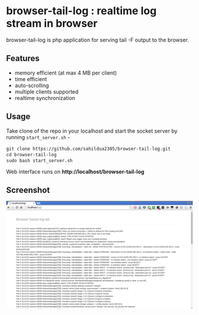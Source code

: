 # browser-tail-log : realtime log stream in browser

browser-tail-log is php application for serving tail -F output to the browser.

## Features
 - memory efficient (at max 4 MB per client)
 - time efficient
 - auto-scrolling
 - multiple clients supported
 - realtime synchronization

## Usage

Take clone of the repo in your localhost and start the socket server by running `start_server.sh` - 
    
    git clone https://github.com/sahildua2305/browser-tail-log.git
    cd browser-tail-log
    sudo bash start_server.sh

Web interface runs on **http://localhost/browser-tail-log**

## Screenshot
![Screenshot](screenshots/screenshot1.png?raw=true "Screenshot")
